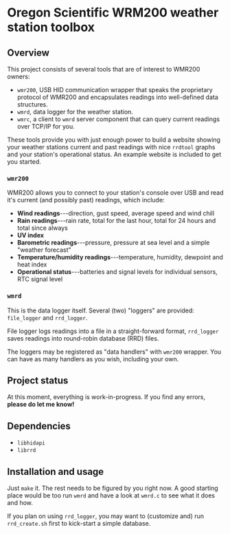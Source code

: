 # Oregon Scientific WRM200 weather station toolbox

## Overview

This project consists of several tools that are of interest to WMR200 owners:

* `wmr200`, USB HID communication wrapper that speaks the proprietary protocol
	of WMR200 and encapsulates readings into well-defined data structures.
* `wmrd`, data logger for the weather station.
* `wmrc`, a client to `wmrd` server component that can query current readings
over TCP/IP for you.

These tools provide you with just enough power to build a website showing your
weather stations current and past readings with nice `rrdtool` graphs and your
station's operational status. An example website is included to get you started.

###  `wmr200`

WMR200 allows you to connect to your station's console over USB and read it's
current (and possibly past) readings, which include:

* **Wind readings**---direction, gust speed, average speed and wind chill
* **Rain readings**---rain rate, total for the last hour, total for 24 hours and
	total since always
* **UV index**
* **Barometric readings**---pressure, pressure at sea level and a simple
	"weather forecast"
* **Temperature/humidity readings**---temperature, humidity, dewpoint
	and heat index
* **Operational status**---batteries and signal levels for individual sensors,
	RTC signal level

### `wmrd`

This is the data logger itself. Several (two) "loggers" are provided:
`file_logger` and `rrd_logger`.

File logger logs readings into a file in a straight-forward format, `rrd_logger`
saves readings into round-robin database (RRD) files.

The loggers may be registered as "data handlers" with `wmr200` wrapper. You can
have as many handlers as you wish, including your own.

## Project status

At this moment, everything is work-in-progress. If you find any errors,
**please do let me know!**

## Dependencies

* `libhidapi`
* `librrd`

## Installation and usage

Just `make` it. The rest needs to be figured by you right now. A good starting
place would be too run `wmrd` and have a look at `wmrd.c` to see what it does
and how.

If you plan on using `rrd_logger`, you may want to (customize and) run
`rrd_create.sh` first to kick-start a simple database.
